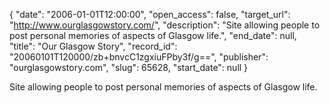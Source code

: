 {
  "date": "2006-01-01T12:00:00", 
  "open_access": false, 
  "target_url": "http://www.ourglasgowstory.com/", 
  "description": "Site allowing people to post personal memories of aspects of Glasgow life.", 
  "end_date": null, 
  "title": "Our Glasgow Story", 
  "record_id": "20060101T120000/zb+bnvcC1zgxiuFPby3f/g==", 
  "publisher": "ourglasgowstory.com", 
  "slug": 65628, 
  "start_date": null
}

Site allowing people to post personal memories of aspects of Glasgow life.